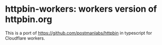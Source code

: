 # httpbin-workers: workers version of httpbin.org

This is a port of https://github.com/postmanlabs/httpbin in typescript for Cloudflare workers.
